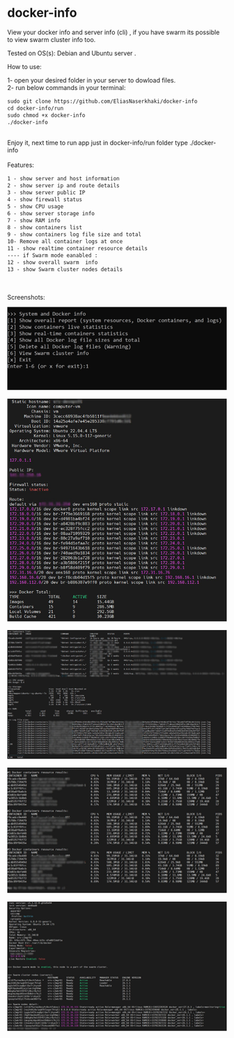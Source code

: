 # docker-info
View your docker info and server info (cli) , if you have swarm its possible to view swarm cluster info too.

Tested on OS(s): Debian and Ubuntu server .

How to use:

1- open your desired folder in your server to dowload files.
<br />
2- run below commands in your terminal:
<br />

```shell
sudo git clone https://github.com/EliasNaserkhaki/docker-info
cd docker-info/run
sudo chmod +x docker-info
./docker-info
```

<br />
Enjoy it, next time to run app just in docker-info/run  folder type  ./docker-info
<br /><br />
Features:

```ol
1 - show server and host information
2 - show server ip and route details
3 - show server public IP
4 - show firewall status
5 - show CPU usage
6 - show server storage info
7 - show RAM info
8 - show containers list
9 - show containers log file size and total
10- Remove all container logs at once
11 - show realtime container resource details
---- if Swarm mode eanabled : 
12 - show overall swarm  info
13 - show Swarm cluster nodes details
```

<br /><br />
Screenshots:

![Screenshot 1](screenshots/1.jpg)<br /><br />
![Screenshot 2](screenshots/2.jpg)<br /><br />
![Screenshot 3](screenshots/3.jpg)<br /><br />
![Screenshot 4](screenshots/4.jpg)<br /><br />
![Screenshot 4 - Swarm](screenshots/4-swarm.jpg)<br /><br />

